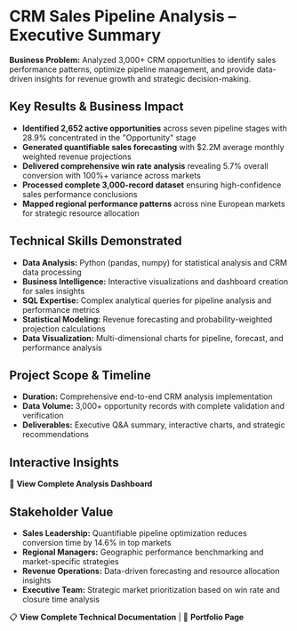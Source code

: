 # CRM Sales Pipeline Analysis – Executive Summary

**Business Problem:** Analyzed 3,000+ CRM opportunities to identify sales performance patterns, optimize pipeline management, and provide data-driven insights for revenue growth and strategic decision-making.

## Key Results \& Business Impact

- **Identified 2,652 active opportunities** across seven pipeline stages with 28.9% concentrated in the "Opportunity" stage
- **Generated quantifiable sales forecasting** with \$2.2M average monthly weighted revenue projections
- **Delivered comprehensive win rate analysis** revealing 5.7% overall conversion with 100%+ variance across markets
- **Processed complete 3,000-record dataset** ensuring high-confidence sales performance conclusions
- **Mapped regional performance patterns** across nine European markets for strategic resource allocation


## Technical Skills Demonstrated

- **Data Analysis:** Python (pandas, numpy) for statistical analysis and CRM data processing
- **Business Intelligence:** Interactive visualizations and dashboard creation for sales insights
- **SQL Expertise:** Complex analytical queries for pipeline analysis and performance metrics
- **Statistical Modeling:** Revenue forecasting and probability-weighted projection calculations
- **Data Visualization:** Multi-dimensional charts for pipeline, forecast, and performance analysis


## Project Scope \& Timeline

- **Duration:** Comprehensive end-to-end CRM analysis implementation
- **Data Volume:** 3,000+ opportunity records with complete validation and verification
- **Deliverables:** Executive Q\&A summary, interactive charts, and strategic recommendations


## Interactive Insights

🔗 **View Complete Analysis Dashboard**

## Stakeholder Value

- **Sales Leadership:** Quantifiable pipeline optimization reduces conversion time by 14.6% in top markets
- **Regional Managers:** Geographic performance benchmarking and market-specific strategies
- **Revenue Operations:** Data-driven forecasting and resource allocation insights
- **Executive Team:** Strategic market prioritization based on win rate and closure time analysis

📋 **View Complete Technical Documentation** | 💼 **Portfolio Page**
